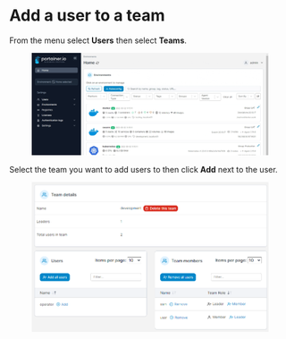 # Add a user to a team

From the menu select **Users** then select **Teams**.&#x20;

<figure><img src="../../../.gitbook/assets/2.15-settings-users-teams.gif" alt=""><figcaption></figcaption></figure>

Select the team you want to add users to then click **Add** next to the user.

<figure><img src="../../../.gitbook/assets/2.15-settings-users-teams-adduser.png" alt=""><figcaption></figcaption></figure>
